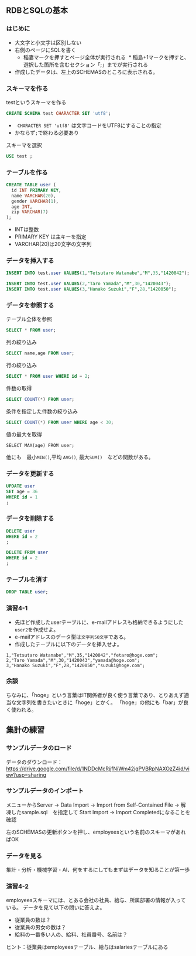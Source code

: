 ## RDBとSQLの基本

### はじめに

* 大文字と小文字は区別しない
* 右側のページにSQLを書く
  * 稲妻マークを押すとページ全体が実行される
  * 稲島+1マークを押すと、選択した箇所を含むセクション「;」までが実行される
* 作成したデータは、左上のSCHEMASのところに表示される。

### スキーマを作る

testというスキーマを作る

```sql
CREATE SCHEMA test CHARACTER SET 'utf8';
```

* ` CHARACTER SET 'utf8'` は文字コードをUTF8にすることの指定
* かならず`;`で終わる必要あり

スキーマを選択

```sql
USE test ;
```

### テーブルを作る

```sql
CREATE TABLE user (
  id INT PRIMARY KEY, 
  name VARCHAR(20), 
  gender VARCHAR(1),
  age INT, 
  zip VARCHAR(7)
);
```

* INTは整数
* PRIMARY KEY は主キーを指定
* VARCHAR(20)は20文字の文字列

### データを挿入する

```sql
INSERT INTO test.user VALUES(1,"Tetsutaro Watanabe","M",35,"1420042");
```

```sql
INSERT INTO test.user VALUES(2,"Taro Yamada","M",30,"1420043");
INSERT INTO test.user VALUES(3,"Hanako Suzuki","F",28,"1420050");
```

### データを参照する

テーブル全体を参照

```sql
SELECT * FROM user;
```

列の絞り込み

```sql
SELECT name,age FROM user;
```

行の絞り込み

```sql
SELECT * FROM user WHERE id = 2; 
```

件数の取得

```sql
SELECT COUNT(*) FROM user;
```

条件を指定した件数の絞り込み

```sql
SELECT COUNT(*) FROM user WHERE age < 30;
```

値の最大を取得
```
SELECT MAX(age) FROM user;
```

他にも　最小`MIN()`,平均 `AVG()`, 最大`SUM()`　などの関数がある。


### データを更新する

```sql
UPDATE user 
SET age = 36
WHERE id = 1
;
```

### データを削除する

```sql
DELETE user 
WHERE id = 2
;
```

```sql
DELETE FROM user 
WHERE id = 2
;
```

### テーブルを消す

```sql
DROP TABLE user;
```

### 演習4-1

* 先ほど作成したuserテーブルに、e-mailアドレスも格納できるようにした`user2`を作成せよ。
* e-mailアドレスのデータ型は`文字列50文字`である。
* 作成したテーブルに以下のデータを挿入せよ。

```
1,"Tetsutaro Watanabe","M",35,"1420042","fetaro@hoge.com";
2,"Taro Yamada","M",30,"1420043","yamada@hoge.com";
3,"Hanako Suzuki","F",28,"1420050","suzuki@hoge.com";
```

### 余談
ちなみに、「hoge」という言葉はIT関係者が良く使う言葉であり、とりあえず適当な文字列を書きたいときに「hoge」とかく。
「hoge」の他にも「bar」が良く使われる。

## 集計の練習

### サンプルデータのロード

データのダウンロード：　https://drive.google.com/file/d/1NDDcMcRjjfNiWm42jqPVBRpNAXOzZ4id/view?usp=sharing

### サンプルデータのインポート

メニューからServer → Data Import → Import from Self-Contained File → 解凍したsample.sql　を指定して Start Import → Import Completedになることを確認

左のSCHEMASの更新ボタンを押し、employeesという名前のスキーマがあればOK

### データを見る

集計・分析・機械学習・AI、何をするにしてもまずはデータを知ることが第一歩

### 演習4-2

employeesスキーマには、とある会社の社員、給与、所属部署の情報が入っている。
データを見て以下の問いに答えよ。

* 従業員の数は？
* 従業員の男女の数は？
* 給料の一番多い人の、給料、社員番号、名前は？

ヒント：従業員はemployeesテーブル、給与はsalariesテーブルにある
